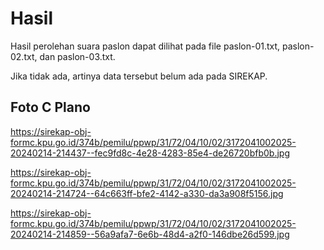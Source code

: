 # Hasil

Hasil perolehan suara paslon dapat dilihat pada file paslon-01.txt, paslon-02.txt, dan paslon-03.txt.

Jika tidak ada, artinya data tersebut belum ada pada SIREKAP.

## Foto C Plano

https://sirekap-obj-formc.kpu.go.id/374b/pemilu/ppwp/31/72/04/10/02/3172041002025-20240214-214437--fec9fd8c-4e28-4283-85e4-de26720bfb0b.jpg

https://sirekap-obj-formc.kpu.go.id/374b/pemilu/ppwp/31/72/04/10/02/3172041002025-20240214-214724--64c663ff-bfe2-4142-a330-da3a908f5156.jpg

https://sirekap-obj-formc.kpu.go.id/374b/pemilu/ppwp/31/72/04/10/02/3172041002025-20240214-214859--56a9afa7-6e6b-48d4-a2f0-146dbe26d599.jpg

